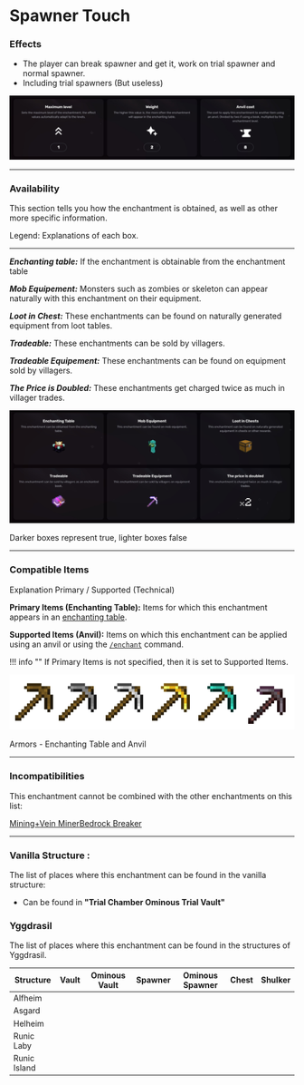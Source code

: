 # Spawner Touch
### Effects
*   The player can break spawner and get it, work on trial spawner and normal spawner.
*   Including trial spawners (But useless)

![](/images/voxel/enchantment/tools-enchantment/image_1756618432104_828.png)

* * *

### Availability

This section tells you how the enchantment is obtained, as well as other more specific information.

Legend: Explanations of each box.[](#legend-explanations-of-each-box)

* * *

_**Enchanting table:**_ If the enchantment is obtainable from the enchantment table

_**Mob Equipement:**_ Monsters such as zombies or skeleton can appear naturally with this enchantment on their equipment.

_**Loot in Chest:**_ These enchantments can be found on naturally generated equipment from loot tables.

_**Tradeable:**_ These enchantments can be sold by villagers.

_**Tradeable Equipement:**_ These enchantments can be found on equipment sold by villagers.

_**The Price is Doubled:**_ These enchantments get charged twice as much in villager trades.

![](/images/voxel/enchantment/tools-enchantment/image_1756618432104_146.png)

Darker boxes represent true, lighter boxes false

* * *

### Compatible Items
Explanation Primary / Supported (Technical)[](#explanation-primary-supported-technical)

**Primary Items (Enchanting Table):** Items for which this enchantment appears in an [enchanting table](https://minecraft.wiki/w/Enchanting_table).

**Supported Items (Anvil):** Items on which this enchantment can be applied using an anvil or using the [`/enchant`](https://minecraft.wiki/w/Commands/enchant) command.

!!! info ""
    If Primary Items is not specified, then it is set to Supported Items.

![](/images/voxel/enchantment/tools-enchantment/image_1756618432104_976.png)

Armors - Enchanting Table and Anvil

* * *

### Incompatibilities

This enchantment cannot be combined with the other enchantments on this list:

[Mining+](/voxel/enchantment/tools-enchantment/mining+)[Vein Miner](/voxel/enchantment/tools-enchantment/vein-miner)[Bedrock Breaker](/voxel/enchantment/tools-enchantment/bedrock-breaker)

* * *

### Vanilla Structure :

The list of places where this enchantment can be found in the vanilla structure:

*   Can be found in **"Trial Chamber Ominous Trial Vault"**
### Yggdrasil

The list of places where this enchantment can be found in the structures of Yggdrasil.

| Structure | Vault | Ominous Vault | Spawner | Ominous Spawner | Chest | Shulker |
| --- | --- | --- | --- | --- | --- | --- |
| Alfheim |  |  |  |  |  |  |
| Asgard |  |  |  |  |  |  |
| Helheim |  |  |  |  |  |  |
| Runic Laby |  |  |  |  |  |  |
| Runic Island |  |  |  |  |  |  |